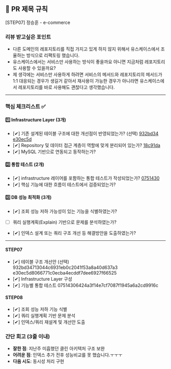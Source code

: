 ## :pushpin: PR 제목 규칙
[STEP07] 정승훈 - e-commerce

### 리뷰 받고싶은 포인트
 - 다른 도메인의 레포지토리를 직접 가지고 있게 하지 않지 위해서 유스케이스에서 조율하는 방식으로 리팩토링 했습니다.
 - 유스케이스에서는 서비스만 사용하는 방식이 좋을까요 아니면 지금처럼 레포지토리도 사용할 수 있을까요?
 - 제 생각에는 서비스만 사용하게 하려면 서비스의 메서드와 레포지토리의 메서드가 1:1 대응되는 경우가 생길거 같아서 재사용이 가능한 경우가 아니라면 유스케이스에서 레포지토리를 바로 사용해도 괜찮다고 생각했습니다.
---
### **핵심 체크리스트** :white_check_mark:

#### :one: Infrastructure Layer (3개)
- [✔] 기존 설계된 테이블 구조에 대한 개선점이 반영되었는가? (선택)
[932bd34](https://github.com/seuthootDev/hanghae-plus-backend/commit/932bd34713044c6931eb0c2041f53a8a40d637a3)
[e30ec5d](https://github.com/seuthootDev/hanghae-plus-backend/commit/e30ec5d8066771c0ecba4ecddf7dee6927f66525)
- [✔] Repository 및 데이터 접근 계층이 역할에 맞게 분리되어 있는가?
[18c91da](https://github.com/seuthootDev/hanghae-plus-backend/commit/18c91da723acc7230cafc6d670ff2b8cb1a9032e)
- [✔] MySQL 기반으로 연동되고 동작하는가?

#### :two: 통합 테스트 (2개)
- [✔] infrastructure 레이어를 포함하는 통합 테스트가 작성되었는가?
[0751430](https://github.com/seuthootDev/hanghae-plus-backend/commit/07514306424a3f14e7cf7087f1945a6a2cd9916c)
- [✔] 핵심 기능에 대한 흐름이 테스트에서 검증되었는가?

#### :three: DB 성능 최적화 (3개)
- [✔] 조회 성능 저하 가능성이 있는 기능을 식별하였는가?
- [ ] 쿼리 실행계획(Explain) 기반으로 문제를 분석하였는가?
- [✔] 인덱스 설계 또는 쿼리 구조 개선 등 해결방안을 도출하였는가?

---
#### STEP07
- [✔] 테이블 구조 개선안 (선택)
932bd34713044c6931eb0c2041f53a8a40d637a3
e30ec5d8066771c0ecba4ecddf7dee6927f66525
- [✔] Infrastructure Layer 구성
- [✔] 기능별 통합 테스트
07514306424a3f14e7cf7087f1945a6a2cd9916c

#### STEP08
- [✔] 조회 성능 저하 기능 식별
- [✔] 쿼리 실행계획 기반 문제 분석
- [✔] 인덱스/쿼리 재설계 및 개선안 도출

### **간단 회고** (3줄 이내)
- **잘한 점**: 지난주 미흡했던 클린 아키텍처 구조 보완
- **어려운 점**: 인덱스 추가 전후 성능비교를 못 했습니다.ㅜㅜㅜ
- **다음 시도**: 동시성 처리 구현